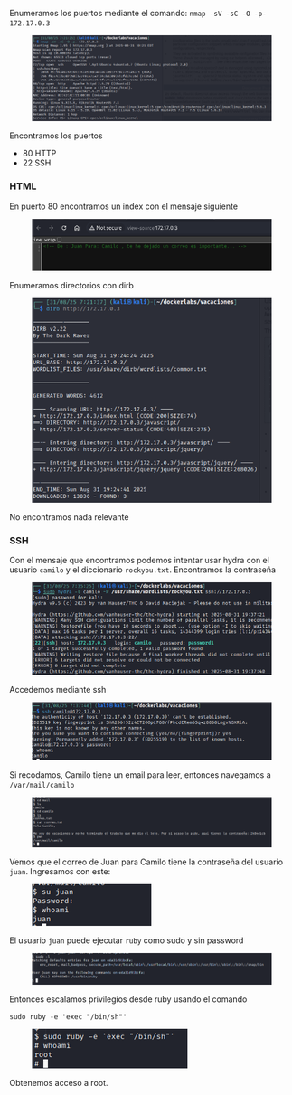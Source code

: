 
Enumeramos los puertos mediante el comando:
`nmap -sV -sC -O -p- 172.17.0.3`
<figure>
  <img src="./attachments/fig1.png" alt="">
</figure>

Encontramos los puertos
- 80 HTTP
- 22 SSH
### HTML
En puerto 80 encontramos un index con el mensaje siguiente

<figure>
  <img src="./attachments/fig2.png" alt="Mensaje de Juan para Camilo -> te he dejado un correo con un mensaje importante">
</figure>

Enumeramos directorios con dirb

<figure>
  <img src="./attachments/fig3.png" alt="">
</figure>
No encontramos nada relevante

### SSH

Con el mensaje que encontramos podemos intentar usar hydra con el usuario `camilo` y el diccionario `rockyou.txt`. Encontramos la contraseña

<figure>
  <img src="./attachments/fig4.png" alt="">
</figure>

Accedemos mediante ssh
<figure>
  <img src="./attachments/fig5.png" alt="">
</figure>

Si recodamos, Camilo tiene un email para leer, entonces navegamos a `/var/mail/camilo`

<figure>
  <img src="./attachments/fig6.png" alt="">
</figure>

Vemos que el correo de Juan para Camilo tiene la contraseña del usuario `juan`. Ingresamos con este:

<figure>
  <img src="./attachments/fig7.png" alt="">
</figure>

El usuario `juan`  puede ejecutar `ruby` como sudo y sin password

<figure>
  <img src="./attachments/fig8.png" alt="">
</figure>

Entonces escalamos privilegios desde ruby usando el comando
```
sudo ruby -e 'exec "/bin/sh"'
```

<figure>
  <img src="./attachments/fig9.png" alt="">
</figure>
Obtenemos acceso a root.
